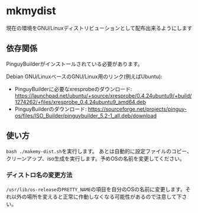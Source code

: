 # mkmydist
現在の環境をGNU/Linuxディストリビューションとして配布出来るようにします

## 依存関係
PinguyBuilderがインストールされている必要があります。　

Debian GNU/LinuxベースのGNU/Linux用のリンク(例えばUbuntu):
- PinguyBuilderに必要なxresprobeのダウンロード: https://launchpad.net/ubuntu/+source/xresprobe/0.4.24ubuntu9/+build/1274262/+files/xresprobe_0.4.24ubuntu9_amd64.deb
- PinguyBuilderのダウンロード: https://sourceforge.net/projects/pinguy-os/files/ISO_Builder/pinguybuilder_5.2-1_all.deb/download

## 使い方
`bash ./makemy-dist.sh`を実行します。
あとは自動的に設定ファイルのコピー、クリーンアップ、iso生成を実行します。予めOSの名前を変更してください。

### ディストロ名の変更方法
`/usr/lib/os-release`の`PRETTY_NAME`の項目を自分のOSの名前に変更します。それ以外の場所を変えると正常に作動しなくなる可能性があるので注意して下さい。
